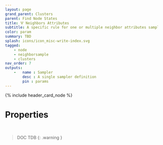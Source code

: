 ```yaml
---
layout: page
grand_parent: Clusters
parent: Find Node States
title: 🝢 Neighbors Attributes
subtitle: A specific rule for one or multiple neighbor attributes sampling.
color: param
summary: TBD
splash: icons/icon_misc-write-index.svg
tagged: 
    - node
    - neighborsample
    - clusters
nav_order: 7
outputs:
    -   name : Sampler
        desc : A single sampler definition
        pin : params
---
```


{% include header_card_node %}

# Properties
<br>

> DOC TDB
{: .warning }